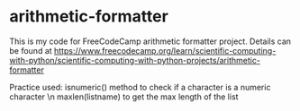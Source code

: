 # arithmetic-formatter
This is my code for FreeCodeCamp arithmetic formatter project. Details can be found at https://www.freecodecamp.org/learn/scientific-computing-with-python/scientific-computing-with-python-projects/arithmetic-formatter

Practice used:
isnumeric() method to check if a character is a numeric character \n
maxlen(listname) to get the max length of the list

